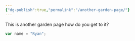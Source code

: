 ```yaml
---
{"dg-publish":true,"permalink":"/another-garden-page/"}
---
```



This is another garden page how do you get to it?
```js
var name = "Ryan";
```
